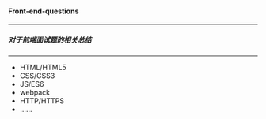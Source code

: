 #### Front-end-questions
***
##### 对于前端面试题的相关总结
***
- HTML/HTML5
- CSS/CSS3
- JS/ES6
- webpack
- HTTP/HTTPS
- ......
